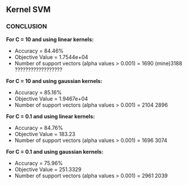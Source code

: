 ## Kernel SVM
### CONCLUSION
__For C = 10 and using linear kernels:__
* Accuracy = 84.46%  
* Objective Value = 1.7544e+04
* Number of support vectors (alpha values > 0.001) = 1690 (mine)3188 ??????????????????

__For C = 10 and using gaussian kernels:__
* Accuracy = 85.16%
* Objective Value = 1.9467e+04
* Number of support vectors (alpha values > 0.001) = 2104 2896

__For C = 0.1 and using linear kernels:__
* Accuracy = 84.76%
* Objective Value = 183.23
* Number of support vectors (alpha values > 0.001) = 1696 3074

__For C = 0.1 and using gaussian kernels:__
* Accuracy = 75.96%
* Objective Value = 251.3329
* Number of support vectors (alpha values > 0.001) = 2961 2039
